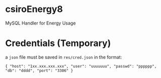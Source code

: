 # csiroEnergy8
MySQL Handler for Energy Usage

# Credentials (Temporary)

a `json` file must be saved in `res/cred.json` in the format:

`
    {
        "host": "1xx.xxx.xxx.xxx",
        "user": "uuuuuuu",
        "passwd": "pppppp",
        "db": "dddd",
        "port": "3306"
    }
`
